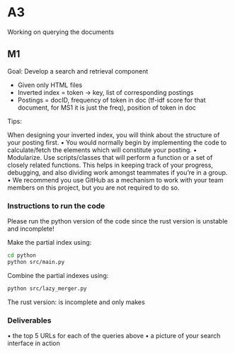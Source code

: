 # A3

Working on querying the documents

## M1

Goal: Develop a search and retrieval component


- Given only HTML files
- Inverted index = token -> key, list of corresponding postings
- Postings = docID, frequency of token in doc (tf-idf score for that document, for MS1 it is just the freq), position of token in doc 

Tips:

When designing your inverted index, you will think about the structure
of your posting first.
• You would normally begin by implementing the code to calculate/fetch
the elements which will constitute your posting.
• Modularize. Use scripts/classes that will perform a function or a set of
closely related functions. This helps in keeping track of your progress,
debugging, and also dividing work amongst teammates if you’re in a group.
• We recommend you use GitHub as a mechanism to work with your team
members on this project, but you are not required to do so.

### Instructions to run the code

Please run the python version of the code since the rust version is unstable and incomplete!

Make the partial index using:

```bash
cd python
python src/main.py
```

Combine the partial indexes using:

```bash
python src/lazy_merger.py
```

The rust version: is incomplete and only makes

### Deliverables

• the top 5 URLs for each of the queries above
• a picture of your search interface in action

